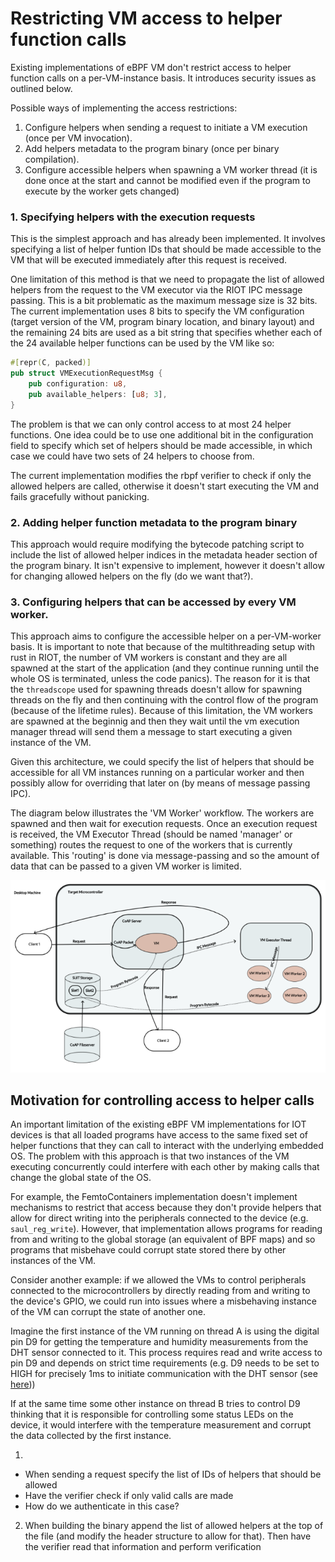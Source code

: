 # Restricting VM access to helper function calls

Existing implementations of eBPF VM don't restrict access to helper function
calls on a per-VM-instance basis. It introduces security issues as outlined below.

Possible ways of implementing the access restrictions:

1. Configure helpers when sending a request to initiate
   a VM execution (once per VM invocation).
2. Add helpers metadata to the program binary (once per binary compilation).
3. Configure accessible helpers when spawning a VM worker thread (it is done once at the start and
   cannot be modified even if the program to execute by the worker gets changed)

### 1. Specifying helpers with the execution requests

This is the simplest approach and has already been implemented. It involves
specifying a list of helper funtion IDs that should be made accessible to the
VM that will be executed immediately after this request is received.

One limitation of this method is that we need to propagate the list of allowed
helpers from the request to the VM executor via the RIOT IPC message passing.
This is a bit problematic as the maximum message size is 32 bits. The current
implementation uses 8 bits to specify the VM configuration (target version of
the VM, program binary location, and binary layout) and the remaining 24 bits are
used as a bit string that specifies whether each of the 24 available helper functions
can be used by the VM like so:

```rust
#[repr(C, packed)]
pub struct VMExecutionRequestMsg {
    pub configuration: u8,
    pub available_helpers: [u8; 3],
}

```
The problem is that we can only control access to at most 24 helper functions.
One idea could be to use one additional bit in the configuration field to specify
which set of helpers should be made accessible, in which case we could have two
sets of 24 helpers to choose from.

The current implementation modifies the rbpf verifier to check if only the allowed
helpers are called, otherwise it doesn't start executing the VM and fails gracefully
without panicking.

### 2. Adding helper function metadata to the program binary

This approach would require modifying the bytecode patching script to include
the list of allowed helper indices in the metadata header section of the program
binary. It isn't expensive to implement, however it doesn't allow for changing
allowed helpers on the fly (do we want that?).

### 3. Configuring helpers that can be accessed by every VM worker.

This approach aims to configure the accessible helper on a per-VM-worker basis.
It is important to note that because of the multithreading setup with rust in
RIOT, the number of VM workers is constant and they are all spawned at the
start of the application (and they continue running until the whole OS is terminated,
unless the code panics). The reason for it is that the `threadscope` used for
spawning threads doesn't allow for spawning threads on the fly and then continuing
with the control flow of the program (because of the lifetime rules).
Because of this limitation, the VM workers are spawned at the beginnig and then
they wait until the vm execution manager thread will send them a message to
start executing a given instance of the VM.

Given this architecture, we could specify the list of helpers that should be
accessible for all VM instances running on a particular worker and then
possibly allow for overriding that later on (by means of message passing IPC).

The diagram below illustrates the 'VM Worker' workflow. The workers are spawned
and then wait for execution requests. Once an execution request is received,
the VM Executor Thread (should be named 'manager' or something) routes the
request to one of the workers that is currently available. This 'routing' is
done via message-passing and so the amount of data that can be passed to a given
VM worker is limited.

![System design diagram](./two-workflows-architecture.png)

## Motivation for controlling access to helper calls

An important limitation of the existing eBPF VM implementations for IOT devices
is that all loaded programs have access to the same fixed set of helper functions
that they can call to interact with the underlying embedded OS. The problem with
this approach is that two instances of the VM executing concurrently could interfere
with each other by making calls that change the global state of the OS.

For example, the FemtoContainers implementation doesn't implement mechanisms to
restrict that access because they don't provide helpers that allow for direct
writing into the peripherals connected to the device (e.g. `saul_reg_write`).
However, that implementation allows programs for reading from and writing to the
global storage (an equivalent of BPF maps) and so programs that misbehave could
corrupt state stored there by other instances of the VM.

Consider another example: if we allowed the VMs to control peripherals
connected to the microcontrollers by directly reading from and writing to the
device's GPIO, we could run into issues where a misbehaving instance of the VM
can corrupt the state of another one.

Imagine the first instance of the VM running on thread A is using the digital
pin D9 for getting the temperature and humidity measurements from the DHT
sensor connected to it. This process requires read and write access to pin D9
and depends on strict time requirements (e.g. D9 needs to be set to HIGH for
precisely 1ms to initiate communication with the DHT sensor (see
[here](https://www.sparkfun.com/datasheets/Sensors/Temperature/DHT22.pdf)))

If at the same time some other instance on thread B tries to control D9 thinking
that it is responsible for controlling some status LEDs on the device, it would
interfere with the temperature measurement and corrupt the data collected by
the first instance.

1.

- When sending a request specify the list of IDs of helpers that should be allowed
- Have the verifier check if only valid calls are made
- How do we authenticate in this case?

2. When building the binary append the list of allowed helpers at the top of
the file (and modify the header structure to allow for that). Then have the
verifier read that information and perform verification


